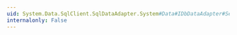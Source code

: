 ```yaml
---
uid: System.Data.SqlClient.SqlDataAdapter.System#Data#IDbDataAdapter#SelectCommand
internalonly: False
---
```

